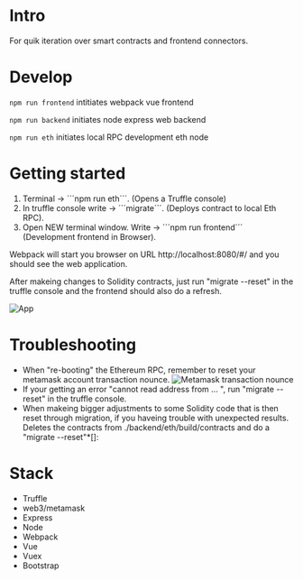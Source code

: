 # Intro

For quik iteration over smart contracts and frontend connectors.

# Develop

```npm run frontend``` intitiates webpack vue frontend

```npm run backend``` initiates node express web backend

```npm run eth``` initiates local RPC development eth node

# Getting started

1. Terminal -> ´´´npm run eth´´´. (Opens a Truffle console)
2. In truffle console write -> ´´´migrate´´´. (Deploys contract to local Eth RPC).
2. Open NEW terminal window. Write -> ´´´npm run frontend´´´ (Development frontend in Browser).

Webpack will start you browser on URL http://localhost:8080/#/ and you should see the web application.

After makeing changes to Solidity contracts, just run "migrate --reset" in the truffle console and the frontend should also do a refresh.

![App](http://storage3.static.itmages.com/i/18/0309/h_1520615516_4956393_f30c1f4696.png)

# Troubleshooting

- When "re-booting" the Ethereum RPC, remember to reset your metamask account transaction nounce. ![Metamask transaction nounce](http://storage7.static.itmages.com/i/18/0309/h_1520615869_8453611_ee83786505.png)
- If your getting an error "cannot read address from ... ", run "migrate --reset" in the truffle console.
- When makeing bigger adjustments to some Solidity code that is then reset through migration, if you haveing trouble with unexpected results. Deletes the contracts from ./backend/eth/build/contracts and do a "migrate --reset"*[]:

# Stack

- Truffle
- web3/metamask
- Express
- Node
- Webpack
- Vue
- Vuex
- Bootstrap